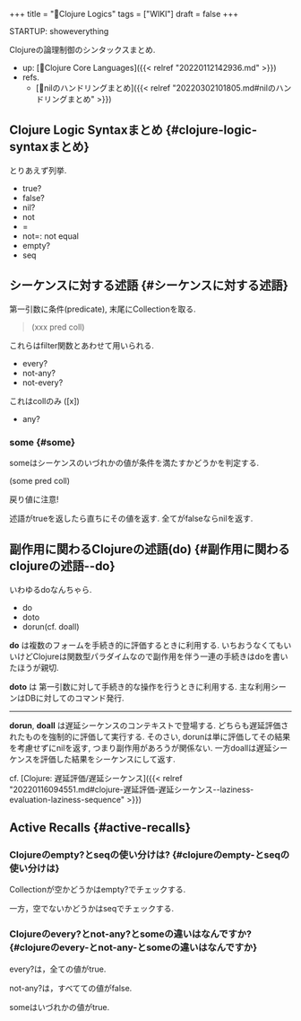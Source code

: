 +++
title = "📝Clojure Logics"
tags = ["WIKI"]
draft = false
+++

STARTUP: showeverything

Clojureの論理制御のシンタックスまとめ.

-   up: [📂Clojure Core Languages]({{< relref "20220112142936.md" >}})
-   refs.
    -   [📝nilのハンドリングまとめ]({{< relref "20220302101805.md#nilのハンドリングまとめ" >}})


## Clojure Logic Syntaxまとめ {#clojure-logic-syntaxまとめ}

とりあえず列挙.

-   true?
-   false?
-   nil?
-   not
-   =
-   not=: not equal
-   empty?
-   seq


## シーケンスに対する述語 {#シーケンスに対する述語}

第一引数に条件(predicate), 末尾にCollectionを取る.

> (xxx pred coll)

これらはfilter関数とあわせて用いられる.

-   every?
-   not-any?
-   not-every?

これはcollのみ ([x])

-   any?


### some {#some}

someはシーケンスのいづれかの値が条件を満たすかどうかを判定する.

(some pred coll)

戻り値に注意!

述語がtrueを返したら直ちにその値を返す. 全てがfalseならnilを返す.


## 副作用に関わるClojureの述語(do) {#副作用に関わるclojureの述語--do}

いわゆるdoなんちゃら.

-   do
-   doto
-   dorun(cf. doall)

**do** は複数のフォームを手続き的に評価するときに利用する. いちおうなくてもいいけどClojureは関数型パラダイムなので副作用を伴う一連の手続きはdoを書いたほうが親切.

**doto** は 第一引数に対して手続き的な操作を行うときに利用する. 主な利用シーンはDBに対してのコマンド発行.

---

**dorun**, **doall** は遅延シーケンスのコンテキストで登場する. どちらも遅延評価されたものを強制的に評価して実行する. そのさい, dorunは単に評価してその結果を考慮せずにnilを返す, つまり副作用があろうが関係ない. 一方doallは遅延シーケンスを評価した結果をシーケンスにして返す.

cf. [Clojure: 遅延評価/遅延シーケンス]({{< relref "20220116094551.md#clojure-遅延評価-遅延シーケンス--laziness-evaluation-laziness-sequence" >}})


## Active Recalls {#active-recalls}


### Clojureのempty?とseqの使い分けは? {#clojureのempty-とseqの使い分けは}

Collectionが空かどうかはempty?でチェックする.

一方，空でないかどうかはseqでチェックする.


### Clojureのevery?とnot-any?とsomeの違いはなんですか? {#clojureのevery-とnot-any-とsomeの違いはなんですか}

every?は，全ての値がtrue.

not-any?は，すべてての値がfalse.

someはいづれかの値がtrue.
